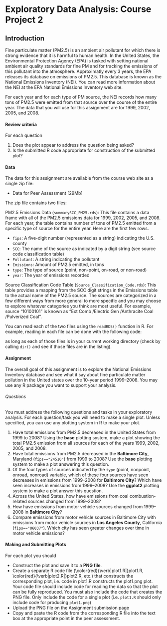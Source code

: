# Exploratory Data Analysis: Course Project 2

## Introduction

Fine particulate matter (PM2.5) is an ambient air pollutant for which there is strong evidence that it is harmful to human health. In the United States, the Environmental Protection Agency (EPA) is tasked with setting national ambient air quality standards for fine PM and for tracking the emissions of this pollutant into the atmosphere. Approximatly every 3 years, the EPA releases its database on emissions of PM2.5. This database is known as the National Emissions Inventory (NEI). You can read more information about the NEI at the EPA National Emissions Inventory web site.

For each year and for each type of PM source, the NEI records how many tons of PM2.5 were emitted from that source over the course of the entire year. The data that you will use for this assignment are for 1999, 2002, 2005, and 2008.

#### Review criteria

For each question

1. Does the plot appear to address the question being asked?
2. Is the submitted R code appropriate for construction of the submitted plot?

#### Data

The data for this assignment are available from the course web site as a single zip file:

* Data for Peer Assessment [29Mb]

The zip file contains two files:

PM2.5 Emissions Data (```summarySCC_PM25.rds```): This file contains a data frame with all of the PM2.5 emissions data for 1999, 2002, 2005, and 2008. For each year, the table contains number of tons of PM2.5 emitted from a specific type of source for the entire year. Here are the first few rows.


* ```fips```: A five-digit number (represented as a string) indicating the U.S. county
* ```SCC```: The name of the source as indicated by a digit string (see source code classification table)
* ```Pollutant```: A string indicating the pollutant
* ```Emissions```: Amount of PM2.5 emitted, in tons
* ```type```: The type of source (point, non-point, on-road, or non-road)
* ```year```: The year of emissions recorded

Source Classification Code Table (```Source_Classification_Code.rds```): This table provides a mapping from the SCC digit strings in the Emissions table to the actual name of the PM2.5 source. The sources are categorized in a few different ways from more general to more specific and you may choose to explore whatever categories you think are most useful. For example, source “10100101” is known as “Ext Comb /Electric Gen /Anthracite Coal /Pulverized Coal”.

You can read each of the two files using the ```readRDS()``` function in R. For example, reading in each file can be done with the following code:


as long as each of those files is in your current working directory (check by calling ```dir()``` and see if those files are in the listing).


#### Assignment

The overall goal of this assignment is to explore the National Emissions Inventory database and see what it say about fine particulate matter pollution in the United states over the 10-year period 1999–2008. You may use any R package you want to support your analysis.

###### Questions

You must address the following questions and tasks in your exploratory analysis. For each question/task you will need to make a single plot. Unless specified, you can use any plotting system in R to make your plot.

1. Have total emissions from PM2.5 decreased in the United States from 1999 to 2008? Using the **base** plotting system, make a plot showing the total PM2.5 emission from all sources for each of the years 1999, 2002, 2005, and 2008.
2. Have total emissions from PM2.5 decreased in the **Baltimore City**, Maryland (```fips=="24510"```) from 1999 to 2008? Use the **base** plotting system to make a plot answering this question.
3. Of the four types of sources indicated by the ```type``` (point, nonpoint, onroad, nonroad) variable, which of these four sources have seen decreases in emissions from 1999–2008 for **Baltimore City**? Which have seen increases in emissions from 1999–2008? Use the **ggplot2** plotting system to make a plot answer this question.
4. Across the United States, how have emissions from coal combustion-related sources changed from 1999–2008?
5. How have emissions from motor vehicle sources changed from 1999–2008 in **Baltimore City**?
6. Compare emissions from motor vehicle sources in Baltimore City with emissions from motor vehicle sources in **Los Angeles County**, California (```fips=="06037"```). Which city has seen greater changes over time in motor vehicle emissions?

#### Making and Submitting Plots

For each plot you should

* Construct the plot and save it to a **PNG file**.
* Create a separate R code file (\color{red}{\verb|plot1.R|}plot1.R, \color{red}{\verb|plot2.R|}plot2.R, etc.) that constructs the corresponding plot, i.e. code in plot1.R constructs the plot1.png plot. Your code file should include code for reading the data so that the plot can be fully reproduced. You must also include the code that creates the PNG file. Only include the code for a single plot (i.e. ```plot1.R``` should only include code for producing ```plot1.png```)
* Upload the PNG file on the Assignment submission page
* Copy and paste the R code from the corresponding R file into the text box at the appropriate point in the peer assessment.
